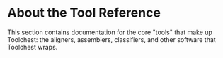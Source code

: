 # About the Tool Reference

This section contains documentation for the core "tools" that make up Toolchest: the aligners, assemblers, classifiers, 
and other software that Toolchest wraps.